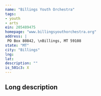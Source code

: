 ```yaml
---
name: "Billings Youth Orchestra"
tags:
- youth
- arts
ein: 205489475
homepage: "www.billingsyouthorchestra.org"
address: |
 PO Box 80842, \nBillings, MT 59108
state: "MT"
city: "Billings"
lng: 
lat: 
description: ""
is_501c3: X
---
```


## Long description


